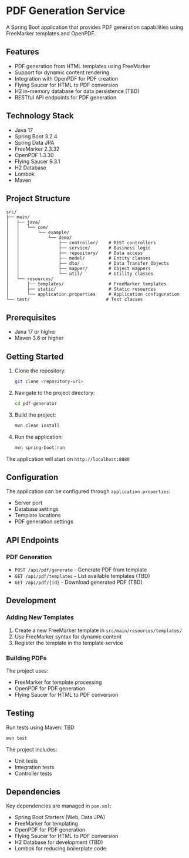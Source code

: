 # PDF Generation Service

A Spring Boot application that provides PDF generation capabilities using FreeMarker templates and OpenPDF.

## Features

- PDF generation from HTML templates using FreeMarker
- Support for dynamic content rendering
- Integration with OpenPDF for PDF creation
- Flying Saucer for HTML to PDF conversion
- H2 in-memory database for data persistence (TBD)
- RESTful API endpoints for PDF generation

## Technology Stack

- Java 17
- Spring Boot 3.2.4
- Spring Data JPA
- FreeMarker 2.3.32
- OpenPDF 1.3.30
- Flying Saucer 9.3.1
- H2 Database
- Lombok
- Maven

## Project Structure

```
src/
├── main/
│   ├── java/
│   │   └── com/
│   │       └── example/
│   │           └── demo/
│   │               ├── controller/    # REST controllers
│   │               ├── service/       # Business logic
│   │               ├── repository/    # Data access
│   │               ├── model/         # Entity classes
│   │               ├── dto/           # Data Transfer Objects
│   │               ├── mapper/        # Object mappers
│   │               └── util/          # Utility classes
│   └── resources/
│       ├── templates/                 # FreeMarker templates
│       ├── static/                    # Static resources
│       └── application.properties     # Application configuration
└── test/                             # Test classes
```

## Prerequisites

- Java 17 or higher
- Maven 3.6 or higher

## Getting Started

1. Clone the repository:
   ```bash
   git clone <repository-url>
   ```

2. Navigate to the project directory:
   ```bash
   cd pdf-generator
   ```

3. Build the project:
   ```bash
   mvn clean install
   ```

4. Run the application:
   ```bash
   mvn spring-boot:run
   ```

The application will start on `http://localhost:8080`

## Configuration

The application can be configured through `application.properties`:

- Server port
- Database settings
- Template locations
- PDF generation settings

## API Endpoints

### PDF Generation
- `POST /api/pdf/generate` - Generate PDF from template
- `GET /api/pdf/templates` - List available templates (TBD)
- `GET /api/pdf/{id}` - Download generated PDF (TBD)

## Development

### Adding New Templates

1. Create a new FreeMarker template in `src/main/resources/templates/`
2. Use FreeMarker syntax for dynamic content
3. Register the template in the template service

### Building PDFs

The project uses:
- FreeMarker for template processing
- OpenPDF for PDF generation
- Flying Saucer for HTML to PDF conversion

## Testing

Run tests using Maven: TBD
```bash
mvn test
```

The project includes:
- Unit tests
- Integration tests
- Controller tests

## Dependencies

Key dependencies are managed in `pom.xml`:
- Spring Boot Starters (Web, Data JPA)
- FreeMarker for templating
- OpenPDF for PDF generation
- Flying Saucer for HTML to PDF conversion
- H2 Database for development (TBD)
- Lombok for reducing boilerplate code

